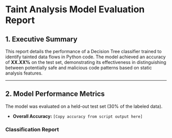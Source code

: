 # Taint Analysis Model Evaluation Report

## 1. Executive Summary

This report details the performance of a Decision Tree classifier trained to identify tainted data flows in Python code. The model achieved an accuracy of **XX.XX%** on the test set, demonstrating its effectiveness in distinguishing between potentially safe and malicious code patterns based on static analysis features.

---

## 2. Model Performance Metrics

The model was evaluated on a held-out test set (30% of the labeled data).

* **Overall Accuracy:** `[Copy accuracy from script output here]`

### Classification Report